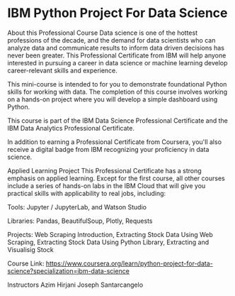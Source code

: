 # IBM Python Project For Data Science



About this Professional Course
Data science is one of the hottest professions of the decade, and the demand for data scientists who can analyze data and communicate results to inform data driven decisions has never been greater. This Professional Certificate from IBM will help anyone interested in pursuing a career in data science or machine learning develop career-relevant skills and experience.

This mini-course is intended to for you to demonstrate foundational Python skills for working with data. The completion of this course involves working on a hands-on project where you will develop a simple dashboard using Python.

This course is part of the IBM Data Science Professional Certificate and the IBM Data Analytics Professional Certificate.

In addition to earning a Professional Certificate from Coursera, you'll also receive a digital badge from IBM recognizing your proficiency in data science.

Applied Learning Project
This Professional Certificate has a strong emphasis on applied learning. Except for the first course, all other courses include a series of hands-on labs in the IBM Cloud that will give you practical skills with applicability to real jobs, including:

Tools: Jupyter / JupyterLab, and Watson Studio

Libraries: Pandas, BeautifulSoup, Plotly, Requests

Projects: Web Scraping Introduction, Extracting Stock Data Using Web Scraping, Extracting Stock Data Using Python Library, Extracting and Visualisig Stock



Course Link: https://www.coursera.org/learn/python-project-for-data-science?specialization=ibm-data-science

Instructors
Azim Hirjani
Joseph Santarcangelo
